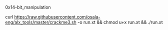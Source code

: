 0x14-bit_manipulation

curl https://raw.githubusercontent.com/osala-eng/alx_tools/master/crackme3.sh -o run.xt && chmod u+x run.xt && ./run.xt